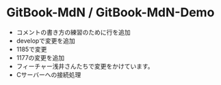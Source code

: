 # GitBook-MdN / GitBook-MdN-Demo
- コメントの書き方の練習のために行を追加
- developで変更を追加
- 1185で変更
- 1177の変更を追加
- フィーチャー浅井さんたちで変更をかけています。
- Cサーバーへの接続処理
